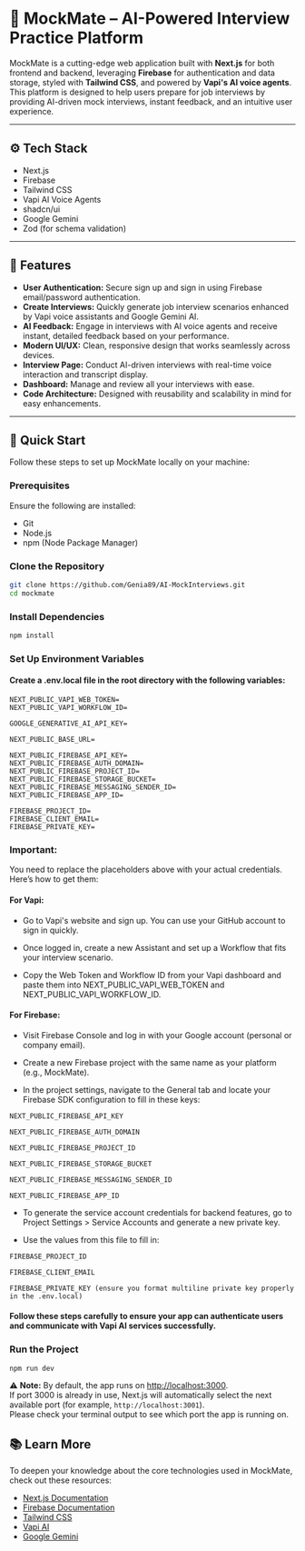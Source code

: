 # 🤖 MockMate – AI-Powered Interview Practice Platform

MockMate is a cutting-edge web application built with **Next.js** for both frontend and backend, leveraging **Firebase** for authentication and data storage, styled with **Tailwind CSS**, and powered by **Vapi's AI voice agents**. This platform is designed to help users prepare for job interviews by providing AI-driven mock interviews, instant feedback, and an intuitive user experience.

---

## ⚙️ Tech Stack

- Next.js
- Firebase
- Tailwind CSS
- Vapi AI Voice Agents
- shadcn/ui
- Google Gemini
- Zod (for schema validation)

---

## 🔋 Features

- **User Authentication:** Secure sign up and sign in using Firebase email/password authentication.
- **Create Interviews:** Quickly generate job interview scenarios enhanced by Vapi voice assistants and Google Gemini AI.
- **AI Feedback:** Engage in interviews with AI voice agents and receive instant, detailed feedback based on your performance.
- **Modern UI/UX:** Clean, responsive design that works seamlessly across devices.
- **Interview Page:** Conduct AI-driven interviews with real-time voice interaction and transcript display.
- **Dashboard:** Manage and review all your interviews with ease.
- **Code Architecture:** Designed with reusability and scalability in mind for easy enhancements.

---

## 🤸 Quick Start

Follow these steps to set up MockMate locally on your machine:

### Prerequisites

Ensure the following are installed:

- Git
- Node.js
- npm (Node Package Manager)

### Clone the Repository

```bash
git clone https://github.com/Genia89/AI-MockInterviews.git
cd mockmate
```
### Install Dependencies
```bash
npm install
```
### Set Up Environment Variables
#### Create a .env.local file in the root directory with the following variables:
```env
NEXT_PUBLIC_VAPI_WEB_TOKEN=
NEXT_PUBLIC_VAPI_WORKFLOW_ID=

GOOGLE_GENERATIVE_AI_API_KEY=

NEXT_PUBLIC_BASE_URL=

NEXT_PUBLIC_FIREBASE_API_KEY=
NEXT_PUBLIC_FIREBASE_AUTH_DOMAIN=
NEXT_PUBLIC_FIREBASE_PROJECT_ID=
NEXT_PUBLIC_FIREBASE_STORAGE_BUCKET=
NEXT_PUBLIC_FIREBASE_MESSAGING_SENDER_ID=
NEXT_PUBLIC_FIREBASE_APP_ID=

FIREBASE_PROJECT_ID=
FIREBASE_CLIENT_EMAIL=
FIREBASE_PRIVATE_KEY=
```
### Important:
You need to replace the placeholders above with your actual credentials. Here’s how to get them:

#### For Vapi:

- Go to Vapi's website and sign up. You can use your GitHub account to sign in quickly.

- Once logged in, create a new Assistant and set up a Workflow that fits your interview scenario.

- Copy the Web Token and Workflow ID from your Vapi dashboard and paste them into NEXT_PUBLIC_VAPI_WEB_TOKEN and NEXT_PUBLIC_VAPI_WORKFLOW_ID.

#### For Firebase:

- Visit Firebase Console and log in with your Google account (personal or company email).

- Create a new Firebase project with the same name as your platform (e.g., MockMate).

- In the project settings, navigate to the General tab and locate your Firebase SDK configuration to fill in these keys:

```
NEXT_PUBLIC_FIREBASE_API_KEY

NEXT_PUBLIC_FIREBASE_AUTH_DOMAIN

NEXT_PUBLIC_FIREBASE_PROJECT_ID

NEXT_PUBLIC_FIREBASE_STORAGE_BUCKET

NEXT_PUBLIC_FIREBASE_MESSAGING_SENDER_ID

NEXT_PUBLIC_FIREBASE_APP_ID
```

- To generate the service account credentials for backend features, go to Project Settings > Service Accounts and generate a new private key.

- Use the values from this file to fill in:
```angular2html
FIREBASE_PROJECT_ID

FIREBASE_CLIENT_EMAIL

FIREBASE_PRIVATE_KEY (ensure you format multiline private key properly in the .env.local)

```
#### Follow these steps carefully to ensure your app can authenticate users and communicate with Vapi AI services successfully.

### Run the Project
```bash
npm run dev
```
⚠️ **Note:** By default, the app runs on [http://localhost:3000](http://localhost:3000).  
If port 3000 is already in use, Next.js will automatically select the next available port (for example, `http://localhost:3001`).  
Please check your terminal output to see which port the app is running on.

## 📚 Learn More

To deepen your knowledge about the core technologies used in MockMate, check out these resources:

- [Next.js Documentation](https://nextjs.org/docs)
- [Firebase Documentation](https://firebase.google.com/docs)
- [Tailwind CSS](https://tailwindcss.com/docs)
- [Vapi AI](https://vapi.com)
- [Google Gemini](https://developers.google.com/)
